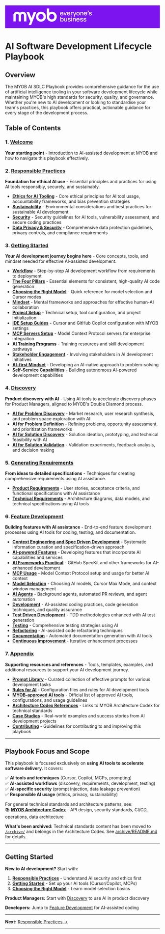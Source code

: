 
![](assets/images/myob-banner.png)

# AI Software Development Lifecycle Playbook

## Overview

The MYOB AI SDLC Playbook provides comprehensive guidance for the use of artificial intelligence tooling in your software development lifecycle while maintaining MYOB's high standards for security, quality, and governance. Whether you're new to AI development or looking to standardise your team's practices, this playbook offers practical, actionable guidance for every stage of the development process.

## Table of Contents

### 1. [Welcome](README.md)
**Your starting point** - Introduction to AI-assisted development at MYOB and how to navigate this playbook effectively.

### 2. [Responsible Practices](pages/responsible-practices/README.md)
**Foundation for ethical AI use** - Essential principles and practices for using AI tools responsibly, securely, and sustainably.

- **[Ethics for AI Tooling](pages/responsible-practices/ethics.md)** - Core ethical principles for AI tool usage, accountability frameworks, and bias prevention strategies
- **[Sustainability](pages/responsible-practices/sustainability.md)** - Environmental considerations and best practices for sustainable AI development
- **[Security](pages/responsible-practices/security.md)** - Security guidelines for AI tools, vulnerability assessment, and secure coding practices
- **[Data Privacy & Security](pages/responsible-practices/data-privacy-security.md)** - Comprehensive data protection guidelines, privacy controls, and compliance requirements

### 3. [Getting Started](pages/getting-started/README.md)
**Your AI development journey begins here** - Core concepts, tools, and mindset needed for effective AI-assisted development.

- **[Workflow](pages/getting-started/workflow.md)** - Step-by-step AI development workflow from requirements to deployment
- **[The Four Pillars](pages/getting-started/the-four-pillars.md)** - Essential elements for consistent, high-quality AI code generation
- **[Choosing the Right Model](pages/getting-started/choosing-the-right-model.md)** - Quick reference for model selection and Cursor modes
- **[Mindset](pages/getting-started/ai-working-mindset.md)** - Mental frameworks and approaches for effective human-AI collaboration
- **[Project Setup](pages/getting-started/project-setup.md)** - Technical setup, tool configuration, and project initialization
- **[IDE Setup Guides](pages/getting-started/ide-setup/)** - Cursor and GitHub Copilot configuration with MYOB settings
- **[MCP Servers Setup](pages/getting-started/mcp-servers-setup.md)** - Model Context Protocol servers for enterprise integration
- **[AI Training Programs](pages/getting-started/ai-training-programs.md)** - Training resources and skill development pathways
- **[Stakeholder Engagement](pages/getting-started/stakeholder-engagement.md)** - Involving stakeholders in AI development initiatives
- **[AI-first Mindset](pages/getting-started/ai-first-mindset.md)** - Developing an AI-native approach to problem-solving
- **[Self-Service Capabilities](pages/getting-started/self-service-capabilities.md)** - Building autonomous AI-powered development capabilities

### 4. [Discovery](pages/discovery/README.md)
**Product discovery with AI** - Using AI tools to accelerate discovery phases for Product Managers, aligned to MYOB's Double Diamond process.

- **[AI for Problem Discovery](pages/discovery/ai-for-problem-discovery.md)** - Market research, user research synthesis, and problem space exploration with AI
- **[AI for Problem Definition](pages/discovery/ai-for-problem-definition.md)** - Refining problems, opportunity assessment, and prioritization frameworks
- **[AI for Solution Discovery](pages/discovery/ai-for-solution-discovery.md)** - Solution ideation, prototyping, and technical feasibility with AI
- **[AI for Solution Validation](pages/discovery/ai-for-solution-validation.md)** - Validation experiments, feedback analysis, and decision making

### 5. [Generating Requirements](pages/generating-requirements/README.md)
**From ideas to detailed specifications** - Techniques for creating comprehensive requirements using AI assistance.

- **[Product Requirements](pages/generating-requirements/product-requirements.md)** - User stories, acceptance criteria, and functional specifications with AI assistance
- **[Technical Requirements](pages/generating-requirements/technical-requirements.md)** - Architecture diagrams, data models, and technical specifications using AI tools

### 6. [Feature Development](pages/feature-development/README.md)
**Building features with AI assistance** - End-to-end feature development processes using AI tools for coding, testing, and documentation.

- **[Context Engineering and Spec Driven Development](pages/feature-development/context-engineering-spec-driven-development.md)** - Systematic information curation and specification-driven approach
- **[AI-powered Features](pages/feature-development/ai-powered-features.md)** - Developing features that incorporate AI capabilities and services
- **[AI Frameworks Practical](pages/feature-development/ai-frameworks-practical.md)** - GitHub SpecKit and other frameworks for AI-enhanced development
- **[MCP Usage](pages/feature-development/mcp-usage.md)** - Model Context Protocol setup and usage for better AI context
- **[Model Selection](pages/feature-development/model-selection.md)** - Choosing AI models, Cursor Max Mode, and context window management
- **[AI Agents](pages/feature-development/ai-agents.md)** - Background agents, automated PR reviews, and agent automation
- **[Development](pages/feature-development/development.md)** - AI-assisted coding practices, code generation techniques, and quality assurance
- **[Test Driven Development](pages/feature-development/test-driven-development.md)** - TDD methodologies enhanced with AI test generation
- **[Testing](pages/feature-development/testing.md)** - Comprehensive testing strategies using AI
- **[Refactoring](pages/feature-development/refactoring.md)** - AI-assisted code refactoring techniques
- **[Documentation](pages/feature-development/documentation.md)** - Automated documentation generation with AI tools
- **[Continuous Improvement](pages/feature-development/continuous-improvement.md)** - Iterative enhancement processes

### 7. [Appendix](pages/appendix/README.md)
**Supporting resources and references** - Tools, templates, examples, and additional resources to support your AI development journey.

- **[Prompt Library](pages/appendix/prompt-library/README.md)** - Curated collection of effective prompts for various development tasks
- **[Rules for AI](pages/appendix/rules-for-ai/README.md)** - Configuration files and rules for AI development tools
- **[MYOB‑approved AI tools](pages/appendix/MYOB-approved-tools.md)** - Official list of approved AI tools, configurations, and usage guidelines
- **[Architecture Codex References](pages/appendix/architecture-codex-references.md)** - Links to MYOB Architecture Codex for technical standards
- **[Case Studies](pages/appendix/case-studies.md)** - Real-world examples and success stories from AI development projects
- **[Contributing](pages/appendix/CONTRIBUTING.md)** - Guidelines for contributing to and improving this playbook

---

## Playbook Focus and Scope

This playbook is focused exclusively on **using AI tools to accelerate software delivery**. It covers:

✅ **AI tools and techniques** (Cursor, Copilot, MCPs, prompting)  
✅ **AI-assisted workflows** (discovery, requirements, development, testing)  
✅ **AI-specific security** (prompt injection, data leakage prevention)  
✅ **Responsible AI usage** (ethics, privacy, sustainability)

For general technical standards and architecture patterns, see:  
📚 **[MYOB Architecture Codex](pages/appendix/architecture-codex-references.md)** - API design, security standards, CI/CD, operations, data architecture

**What's been archived:** Technical standards content has been moved to [`/archive/`](archive/) and belongs in the Architecture Codex. See [archive/README.md](archive/README.md) for details.

---

## Getting Started

**New to AI development?** Start with:
1. **[Responsible Practices](pages/responsible-practices/README.md)** - Understand AI security and ethics first
2. **[Getting Started](pages/getting-started/README.md)** - Set up your AI tools (Cursor/Copilot, MCPs)
3. **[Choosing the Right Model](pages/getting-started/choosing-the-right-model.md)** - Learn model selection basics

**Product Managers:** Start with [Discovery](pages/discovery/README.md) to use AI in product discovery

**Developers:** Jump to [Feature Development](pages/feature-development/README.md) for AI-assisted coding

---

**Next:** [Responsible Practices →](pages/responsible-practices/README.md)

---
